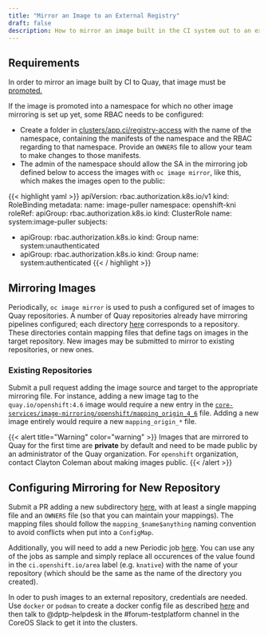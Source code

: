 ```yaml
---
title: "Mirror an Image to an External Registry"
draft: false
description: How to mirror an image built in the CI system out to an external registry.
---
```


## Requirements

In order to mirror an image built by CI to Quay, that image must be [promoted.](/docs/architecture/ci-operator/#publishing-container-images)

If the image is promoted into a namespace for which no other image mirroring is set up yet, some RBAC needs to
be configured:

* Create a folder in [clusters/app.ci/registry-access](https://github.com/openshift/release/tree/master/clusters/app.ci/registry-access) with the name of the namespace, containing the manifests of the namespace and the RBAC regarding to that namespace. Provide an `OWNERS` file to allow your team to make changes to those manifests.
* The admin of the namespace should allow the SA in the mirroring job defined below to access the images with `oc image mirror`,
	like this, which makes the images open to the public:

{{< highlight yaml >}}
apiVersion: rbac.authorization.k8s.io/v1
kind: RoleBinding
metadata:
  name: image-puller
  namespace: openshift-kni
roleRef:
  apiGroup: rbac.authorization.k8s.io
  kind: ClusterRole
  name: system:image-puller
subjects:
- apiGroup: rbac.authorization.k8s.io
  kind: Group
  name: system:unauthenticated
- apiGroup: rbac.authorization.k8s.io
  kind: Group
  name: system:authenticated
{{< / highlight >}}

## Mirroring Images

Periodically, `oc image mirror` is used to push a configured set of images to Quay repositories. A number of Quay
repositories already have mirroring pipelines configured; each directory
[here](https://github.com/openshift/release/tree/master/core-services/image-mirroring) corresponds to a repository.
These directories contain mapping files that define tags on images in the target repository. New images may be submitted
to mirror to existing repositories, or new ones.

### Existing Repositories

Submit a pull request adding the image source and target to the appropriate mirroring file. For instance, adding a new
image tag to the `quay.io/openshift:4.6` image would require a new entry in the
[`core-services/image-mirroring/openshift/mapping_origin_4_6`](https://github.com/openshift/release/tree/master/core-services/image-mirroring/openshift/mapping_origin_4_6)
file. Adding a new image entirely would require a new `mapping_origin_*` file.

{{< alert title="Warning" color="warning" >}}
Images that are mirrored to Quay for the first time are **private** by default and need to be made public by an administrator of the Quay organization. For `openshift` organization, contact Clayton Coleman about making images public.
{{< /alert >}}

## Configuring Mirroring for New Repository

Submit a PR adding a new subdirectory
[here](https://github.com/openshift/release/tree/master/core-services/image-mirroring), with at least a single mapping file
and an `OWNERS` file (so that you can maintain your mappings). The mapping files
should follow the `mapping_$name$anything` naming convention to avoid conflicts
when put into a `ConfigMap`.

Additionally, you will need to add a new Periodic job
[here](https://github.com/openshift/release/blob/master/ci-operator/jobs/infra-image-mirroring.yaml). You can use
any of the jobs as sample and simply replace all occurences of the value found in the `ci.openshift.io/area` label
(e.g. `knative`) with the name of your repository (which should be the same as the name of the directory you created).

In oder to push images to an external  repository, credentials are needed. Use `docker` or `podman` to create a docker config
file as described [here](https://kubernetes.io/docs/tasks/configure-pod-container/pull-image-private-registry/#log-in-to-docker)
and then talk to @dptp-helpdesk in the #forum-testplatform channel in the CoreOS Slack to get it into the clusters.
